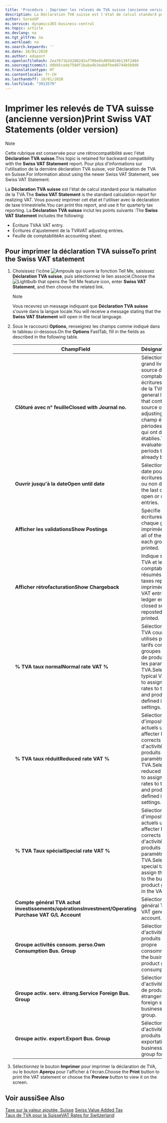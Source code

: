 ```yaml
---
title: 'Procédure : Imprimer les relevés de TVA suisse (ancienne version)'
description: La Déclaration TVA suisse est l'état de calcul standard pour la réalisation de la TVA. Vous pouvez imprimer cet état et l'utiliser avec la déclaration de taxe trimestrielle.
author: SorenGP
ms.service: dynamics365-business-central
ms.topic: article
ms.devlang: na
ms.tgt_pltfrm: na
ms.workload: na
ms.search.keywords: ''
ms.date: 10/01/2020
ms.author: edupont
ms.openlocfilehash: 2ea7671b2d208245af709e01d05b024b139f2d84
ms.sourcegitcommit: ddbb5cede750df1baba4b3eab8fbed6744b5b9d6
ms.translationtype: HT
ms.contentlocale: fr-CH
ms.lasthandoff: 10/01/2020
ms.locfileid: "3913579"
---
```

# <a name="print-swiss-vat-statements-older-version"></a><span data-ttu-id="47cfe-104">Imprimer les relevés de TVA suisse (ancienne version)</span><span class="sxs-lookup"><span data-stu-id="47cfe-104">Print Swiss VAT Statements (older version)</span></span>

> [!NOTE]  
>  <span data-ttu-id="47cfe-105">Cette rubrique est conservée pour une rétrocompatibilité avec l'état **Déclaration TVA suisse**.</span><span class="sxs-lookup"><span data-stu-id="47cfe-105">This topic is retained for backward compatibility with the **Swiss VAT Statement** report.</span></span> <span data-ttu-id="47cfe-106">Pour plus d'informations sur l'utilisation de la dernière déclaration TVA suisse, voir Déclaration de TVA en Suisse.</span><span class="sxs-lookup"><span data-stu-id="47cfe-106">For information about using the newer Swiss VAT Statement, see Swiss VAT Statement.</span></span>  

<span data-ttu-id="47cfe-107">La **Déclaration TVA suisse** est l'état de calcul standard pour la réalisation de la TVA.</span><span class="sxs-lookup"><span data-stu-id="47cfe-107">The **Swiss VAT Statement** is the standard calculation report for realizing VAT.</span></span> <span data-ttu-id="47cfe-108">Vous pouvez imprimer cet état et l'utiliser avec la déclaration de taxe trimestrielle.</span><span class="sxs-lookup"><span data-stu-id="47cfe-108">You can print this report, and use it for quarterly tax reporting.</span></span> <span data-ttu-id="47cfe-109">La **Déclaration TVA suisse** inclut les points suivants :</span><span class="sxs-lookup"><span data-stu-id="47cfe-109">The **Swiss VAT Statement** includes the following:</span></span>  

- <span data-ttu-id="47cfe-110">Écriture TVA</span><span class="sxs-lookup"><span data-stu-id="47cfe-110">A VAT entry.</span></span>  
- <span data-ttu-id="47cfe-111">Écritures d'ajustement de la TVA</span><span class="sxs-lookup"><span data-stu-id="47cfe-111">VAT adjusting entries.</span></span>  
- <span data-ttu-id="47cfe-112">Feuille de comptabilité</span><span class="sxs-lookup"><span data-stu-id="47cfe-112">An accounting sheet.</span></span>  

## <a name="to-print-the-swiss-vat-statement"></a><span data-ttu-id="47cfe-113">Pour imprimer la déclaration TVA suisse</span><span class="sxs-lookup"><span data-stu-id="47cfe-113">To print the Swiss VAT statement</span></span>  

1.  <span data-ttu-id="47cfe-114">Choisissez l'icône ![Ampoule qui ouvre la fonction Tell Me](../../media/ui-search/search_small.png "Dites-moi ce que vous voulez faire"), saisissez **Déclaration TVA suisse**, puis sélectionnez le lien associé.</span><span class="sxs-lookup"><span data-stu-id="47cfe-114">Choose the ![Lightbulb that opens the Tell Me feature](../../media/ui-search/search_small.png "Tell me what you want to do") icon, enter **Swiss VAT Statement**, and then choose the related link.</span></span>  

    > [!NOTE]  
    >  <span data-ttu-id="47cfe-115">Vous recevrez un message indiquant que **Déclaration TVA suisse** s'ouvre dans la langue locale.</span><span class="sxs-lookup"><span data-stu-id="47cfe-115">You will receive a message stating that the **Swiss VAT Statement** will open in the local language.</span></span>  

2.  <span data-ttu-id="47cfe-116">Sous le raccourci **Options**, renseignez les champs comme indiqué dans le tableau ci-dessous.</span><span class="sxs-lookup"><span data-stu-id="47cfe-116">On the **Options** FastTab, fill in the fields as described in the following table.</span></span>  

    |<span data-ttu-id="47cfe-117">Champ</span><span class="sxs-lookup"><span data-stu-id="47cfe-117">Field</span></span>|<span data-ttu-id="47cfe-118">Désignation</span><span class="sxs-lookup"><span data-stu-id="47cfe-118">Description</span></span>|  
    |---------------------------------|---------------------------------------|  
    |<span data-ttu-id="47cfe-119">**Clôturé avec n° feuille**</span><span class="sxs-lookup"><span data-stu-id="47cfe-119">**Closed with Journal no.**</span></span>|<span data-ttu-id="47cfe-120">Sélectionnez les feuilles grand livre contenant la source de comptabilisation des écritures d'ajustement de la TVA.</span><span class="sxs-lookup"><span data-stu-id="47cfe-120">Select the general ledger journals that contain the posting source of the VAT adjusting entries.</span></span> <span data-ttu-id="47cfe-121">Ce champ évalue les périodes comptables qui ont déjà établies.</span><span class="sxs-lookup"><span data-stu-id="47cfe-121">This field evaluates accounting periods that have already been settled.</span></span>|  
    |<span data-ttu-id="47cfe-122">**Ouvrir jusqu'à la date**</span><span class="sxs-lookup"><span data-stu-id="47cfe-122">**Open until date**</span></span>|<span data-ttu-id="47cfe-123">Sélectionnez la dernière date pour régler les écritures TVA ouvertes ou non définies.</span><span class="sxs-lookup"><span data-stu-id="47cfe-123">Select the last date for settling open or unsettled VAT entries.</span></span>|  
    |<span data-ttu-id="47cfe-124">**Afficher les validations**</span><span class="sxs-lookup"><span data-stu-id="47cfe-124">**Show Postings**</span></span>|<span data-ttu-id="47cfe-125">Spécifie si toutes les écritures TVA pour chaque groupe sont imprimées.</span><span class="sxs-lookup"><span data-stu-id="47cfe-125">Specifies if all of the VAT entries for each group will be printed.</span></span>|  
    |<span data-ttu-id="47cfe-126">**Afficher rétrofacturation**</span><span class="sxs-lookup"><span data-stu-id="47cfe-126">**Show Chargeback**</span></span>|<span data-ttu-id="47cfe-127">Indique si les écritures TVA et les écritures comptables avec des résumés fermés ou des taxes republiées seront imprimées.</span><span class="sxs-lookup"><span data-stu-id="47cfe-127">Specifies if VAT entries and general ledger entries with closed summaries or reposted tax will be printed.</span></span>|  
    |<span data-ttu-id="47cfe-128">**% TVA taux normal**</span><span class="sxs-lookup"><span data-stu-id="47cfe-128">**Normal rate VAT %**</span></span>|<span data-ttu-id="47cfe-129">Sélectionnez les taux de TVA courants actuels utilisés pour affecter les tarifs corrects aux groupes d'activités et de produits définis dans les paramètres de TVA.</span><span class="sxs-lookup"><span data-stu-id="47cfe-129">Select the current typical VAT rates used to assign the correct rates to the business and product groups defined in the VAT settings.</span></span>|  
    |<span data-ttu-id="47cfe-130">**% TVA taux réduit**</span><span class="sxs-lookup"><span data-stu-id="47cfe-130">**Reduced rate VAT %**</span></span>|<span data-ttu-id="47cfe-131">Sélectionnez les taux d'imposition réduits actuels utilisés pour affecter les taux corrects aux groupes d'activités et de produits définis dans les paramètres de TVA.</span><span class="sxs-lookup"><span data-stu-id="47cfe-131">Select the current reduced tax rates used to assign the correct rates to the business and product groups defined in the VAT settings.</span></span>|  
    |<span data-ttu-id="47cfe-132">**% TVA Taux spécial**</span><span class="sxs-lookup"><span data-stu-id="47cfe-132">**Special rate VAT %**</span></span>|<span data-ttu-id="47cfe-133">Sélectionnez les taux d'imposition spéciaux actuels utilisés pour affecter les taux corrects aux groupes d'activités et de produits définis dans les paramètres de TVA.</span><span class="sxs-lookup"><span data-stu-id="47cfe-133">Select the current special tax rates used to assign the correct rates to the business and product groups defined in the VAT settings.</span></span>|  
    |<span data-ttu-id="47cfe-134">**Compte général TVA achat investissements/opérations**</span><span class="sxs-lookup"><span data-stu-id="47cfe-134">**Investment/Operating Purchase VAT G/L Account**</span></span>|<span data-ttu-id="47cfe-135">Sélectionnez le compte général TVA.</span><span class="sxs-lookup"><span data-stu-id="47cfe-135">Select the VAT general ledger account.</span></span>|  
    |<span data-ttu-id="47cfe-136">**Groupe activités consom. perso.**</span><span class="sxs-lookup"><span data-stu-id="47cfe-136">**Own Consumption Bus. Group**</span></span>|<span data-ttu-id="47cfe-137">Sélectionnez le groupe d'activités et de produits pour votre propre consommation.</span><span class="sxs-lookup"><span data-stu-id="47cfe-137">Select the business and product group for own consumptions.</span></span>|  
    |<span data-ttu-id="47cfe-138">**Groupe activ. serv. étrang.**</span><span class="sxs-lookup"><span data-stu-id="47cfe-138">**Service Foreign Bus. Group**</span></span>|<span data-ttu-id="47cfe-139">Sélectionnez le groupe d'activités de service et de produits étrangers.</span><span class="sxs-lookup"><span data-stu-id="47cfe-139">Select the foreign service business and product group.</span></span>|  
    |<span data-ttu-id="47cfe-140">**Groupe activ. export.**</span><span class="sxs-lookup"><span data-stu-id="47cfe-140">**Export Bus. Group**</span></span>|<span data-ttu-id="47cfe-141">Sélectionnez le groupe d'activités et de produits pour les exportations.</span><span class="sxs-lookup"><span data-stu-id="47cfe-141">Select the business and product group for exports.</span></span>|  

3.  <span data-ttu-id="47cfe-142">Sélectionnez le bouton **Imprimer** pour imprimer la déclaration de TVA, ou le bouton **Aperçu** pour l'afficher à l'écran.</span><span class="sxs-lookup"><span data-stu-id="47cfe-142">Choose the **Print** button to print the VAT statement or choose the **Preview** button to view it on the screen.</span></span>  

## <a name="see-also"></a><span data-ttu-id="47cfe-143">Voir aussi</span><span class="sxs-lookup"><span data-stu-id="47cfe-143">See Also</span></span>  
 <span data-ttu-id="47cfe-144">[Taxe sur la valeur ajoutée, Suisse](swiss-value-added-tax.md) </span><span class="sxs-lookup"><span data-stu-id="47cfe-144">[Swiss Value Added Tax](swiss-value-added-tax.md) </span></span>  
 [<span data-ttu-id="47cfe-145">Taux de TVA pour la Suisse</span><span class="sxs-lookup"><span data-stu-id="47cfe-145">VAT Rates for Switzerland</span></span>](vat-rates-for-switzerland.md)
